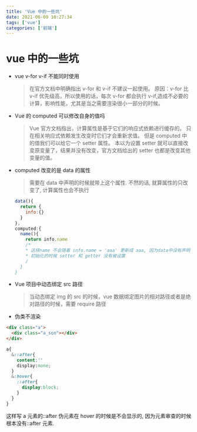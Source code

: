 ```yaml
---
title: 'Vue 中的一些坑'
date: 2021-06-09 10:27:34
tags: ['vue']
categories: ['前端']
---
```


# vue 中的一些坑

- vue v-for v-if 不能同时使用

  > 在官方文档中明确指出 v-for 和 v-if 不建议一起使用。 原因：v-for 比 v-if 优先级高，所以使用的话，每次 v-for 都会执行 v-if,造成不必要的计算，影响性能，尤其是当之需要渲染很小一部分的时候。

- Vue 的 computed 可以修改自身的值吗

  > Vue 官方文档指出，计算属性是基于它们的响应式依赖进行缓存的。 只在相关响应式依赖发生改变时它们才会重新求值。 但是 computed 中的值我们可以给它一个 setter 属性。 本以为设置 setter 就可以直接改变原变量了，结果并没有改变，官方文档给出的 setter 也都是改变其他变量的值。

- computed 改变的是 data 的属性

  > 需要在 data 中声明的时候就带上这个属性.
  > 不然的话, 就算属性的只改变了, 计算属性也会不执行

  ```javascript
  data(){
    return {
      info:{}
    }
  },
  computed:{
    name(){
      return info.name
      /*
      * 这样name 不会随着 info.name = 'aaa' 更新成 aaa, 因为data中没有声明
      * 初始化的时候 setter 和 getter 没有被设置
      /
    }
  }

  ```

- Vue 项目中动态绑定 src 路径

  > 当动态绑定 img 的 src 的时候，vue 数据绑定图片的相对路径或者是绝对路径的时候，需要 require 路径

- 伪类不渲染

```html
<div class="a">
  <div class="a_son"></div>
</div>
```

```scss
a{
  &::after{
    content:''
    display:none;
  }
  &:hover{
    ::after{
      display:block;
    }
  }
}
```

这样写 a 元素的::after 伪元素在 hover 的时候是不会显示的, 因为元素审查的时候根本没有::after 元素.
